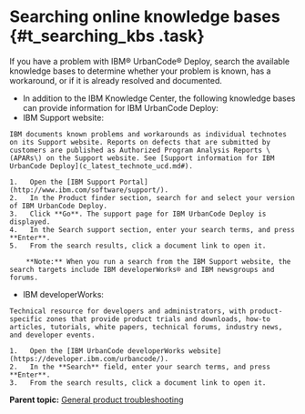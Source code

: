 # Searching online knowledge bases {#t_searching_kbs .task}

If you have a problem with IBM® UrbanCode® Deploy, search the available knowledge bases to determine whether your problem is known, has a workaround, or if it is already resolved and documented.

-   In addition to the IBM Knowledge Center, the following knowledge bases can provide information for IBM UrbanCode Deploy:
-    IBM Support website: 

    IBM documents known problems and workarounds as individual technotes on its Support website. Reports on defects that are submitted by customers are published as Authorized Program Analysis Reports \(APARs\) on the Support website. See [Support information for IBM UrbanCode Deploy](c_latest_technote_ucd.md#).

    1.   Open the [IBM Support Portal](http://www.ibm.com/software/support/). 
    2.   In the Product finder section, search for and select your version of IBM UrbanCode Deploy. 
    3.   Click **Go**. The support page for IBM UrbanCode Deploy is displayed.
    4.   In the Search support section, enter your search terms, and press **Enter**. 
    5.   From the search results, click a document link to open it. 

        **Note:** When you run a search from the IBM Support website, the search targets include IBM developerWorks® and IBM newsgroups and forums.

-    IBM developerWorks: 

    Technical resource for developers and administrators, with product-specific zones that provide product trials and downloads, how-to articles, tutorials, white papers, technical forums, industry news, and developer events.

    1.   Open the [IBM UrbanCode developerWorks website](https://developer.ibm.com/urbancode/). 
    2.   In the **Search** field, enter your search terms, and press **Enter**. 
    3.   From the search results, click a document link to open it. 

**Parent topic:** [General product troubleshooting](../topics/c_troubleshooting_and_support_resources.md)


